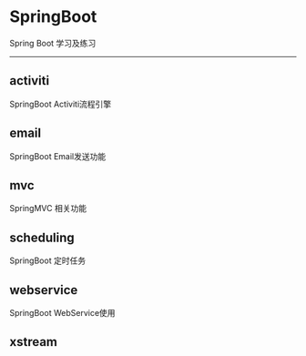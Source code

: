 # SpringBoot

Spring Boot 学习及练习

---

## activiti

SpringBoot Activiti流程引擎

## email

SpringBoot Email发送功能

## mvc

SpringMVC 相关功能

## scheduling

SpringBoot 定时任务

## webservice

SpringBoot WebService使用

## xstream